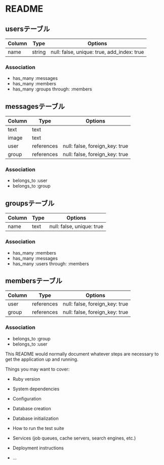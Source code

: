 # README

## usersテーブル

|Column|Type|Options|
|------|----|-------|
|name|string|null: false, unique: true, add_index: true|

### Association
- has_many :messages
- has_many :members
- has_many :groups through: :members


## messagesテーブル

|Column|Type|Options|
|------|----|-------|
|text|text||
|image|text||
|user|references|null: false, foreign_key: true|
|group|references|null: false, foreign_key: true|

### Association
- belongs_to :user
- belongs_to :group


## groupsテーブル

|Column|Type|Options|
|------|----|-------|
|name|text|null: false, unique: true|

### Association
- has_many :members
- has_many :messages
- has_many :users through: :members


## membersテーブル

|Column|Type|Options|
|------|----|-------|
|user|references|null: false, foreign_key: true|
|group|references|null: false, foreign_key: true|

### Association
- belongs_to :group
- belongs_to :user


This README would normally document whatever steps are necessary to get the
application up and running.

Things you may want to cover:

* Ruby version

* System dependencies

* Configuration

* Database creation

* Database initialization

* How to run the test suite

* Services (job queues, cache servers, search engines, etc.)

* Deployment instructions

* ...

